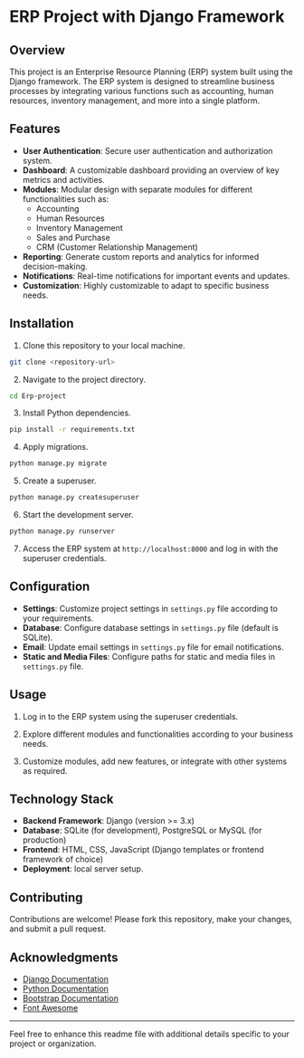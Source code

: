 # ERP Project with Django Framework

## Overview

This project is an Enterprise Resource Planning (ERP) system built using the Django framework. The ERP system is designed to streamline business processes by integrating various functions such as accounting, human resources, inventory management, and more into a single platform.

## Features

- **User Authentication**: Secure user authentication and authorization system.
- **Dashboard**: A customizable dashboard providing an overview of key metrics and activities.
- **Modules**: Modular design with separate modules for different functionalities such as:
  - Accounting
  - Human Resources
  - Inventory Management
  - Sales and Purchase
  - CRM (Customer Relationship Management)
- **Reporting**: Generate custom reports and analytics for informed decision-making.
- **Notifications**: Real-time notifications for important events and updates.
- **Customization**: Highly customizable to adapt to specific business needs.

## Installation

1. Clone this repository to your local machine.

```bash
git clone <repository-url>
```

2. Navigate to the project directory.

```bash
cd Erp-project
```

3. Install Python dependencies.

```bash
pip install -r requirements.txt
```

4. Apply migrations.

```bash
python manage.py migrate
```

5. Create a superuser.

```bash
python manage.py createsuperuser
```

6. Start the development server.

```bash
python manage.py runserver
```

7. Access the ERP system at `http://localhost:8000` and log in with the superuser credentials.

## Configuration

- **Settings**: Customize project settings in `settings.py` file according to your requirements.
- **Database**: Configure database settings in `settings.py` file (default is SQLite).
- **Email**: Update email settings in `settings.py` file for email notifications.
- **Static and Media Files**: Configure paths for static and media files in `settings.py` file.

## Usage

1. Log in to the ERP system using the superuser credentials.

2. Explore different modules and functionalities according to your business needs.

3. Customize modules, add new features, or integrate with other systems as required.

## Technology Stack

- **Backend Framework**: Django (version >= 3.x)
- **Database**: SQLite (for development), PostgreSQL or MySQL (for production)
- **Frontend**: HTML, CSS, JavaScript (Django templates or frontend framework of choice)
- **Deployment**: local server setup.

## Contributing

Contributions are welcome! Please fork this repository, make your changes, and submit a pull request.

## Acknowledgments

- [Django Documentation](https://docs.djangoproject.com/en/stable/)
- [Python Documentation](https://docs.python.org/3/)
- [Bootstrap Documentation](https://getbootstrap.com/docs/5.1/getting-started/introduction/)
- [Font Awesome](https://fontawesome.com/)

---

Feel free to enhance this readme file with additional details specific to your project or organization.